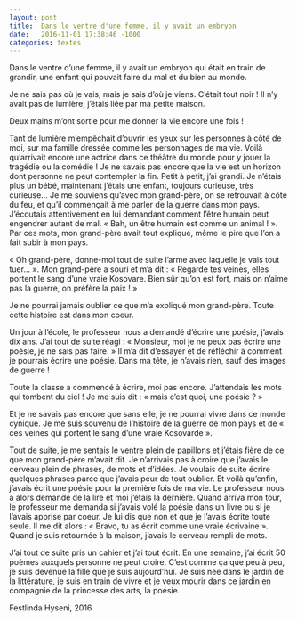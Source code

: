 ```yaml
---
layout: post
title:  Dans le ventre d'une femme, il y avait un embryon
date:   2016-11-01 17:38:46 -1000
categories: textes
---
```


Dans le ventre d’une femme, il y avait un embryon qui était en train de grandir, une enfant qui pouvait faire du mal et du bien au monde.

Je ne sais pas où je vais, mais je sais d’où je viens. C’était tout noir ! Il n’y avait pas de lumière, j’étais liée par ma petite maison.

Deux mains m’ont sortie pour me donner la vie encore une fois !

Tant de lumière m’empêchait d’ouvrir les yeux sur les personnes à côté de moi, sur ma famille dressée comme les personnages de ma vie. Voilà qu’arrivait encore une actrice dans ce théâtre du monde pour y jouer la tragédie ou la comédie ! Je ne savais pas encore que la vie est un horizon dont personne ne peut contempler la fin. Petit à petit, j’ai grandi. Je n’étais plus un bébé, maintenant j’étais une enfant, toujours curieuse, très curieuse… Je me souviens qu’avec mon grand-père, on se retrouvait à côté du feu, et qu’il commençait à me parler de la guerre dans mon pays. J’écoutais attentivement en lui demandant comment l’être humain peut engendrer autant de mal. « Bah, un être humain est comme un animal ! ». Par ces mots, mon grand-père avait tout expliqué, même le pire que l’on a fait subir à mon pays.

« Oh grand-père, donne-moi tout de suite l’arme avec laquelle je vais tout tuer… ». Mon grand-père a souri et m’a dit : « Regarde tes veines, elles portent le sang d’une vraie Kosovare. Bien sûr qu’on est fort, mais on n’aime pas la guerre, on préfère la paix ! »

Je ne pourrai jamais oublier ce que m’a expliqué mon grand-père. Toute cette histoire est dans mon coeur.

Un jour à l’école, le professeur nous a demandé d’écrire une poésie, j’avais dix ans. J’ai tout de suite réagi : « Monsieur, moi je ne peux pas écrire une poésie, je ne sais pas faire. » Il m’a dit d’essayer et de réfléchir à comment je pourrais écrire une poésie. Dans ma tête, je n’avais rien, sauf des images de guerre !

Toute la classe a commencé à écrire, moi pas encore. J’attendais les mots qui tombent du ciel ! Je me suis dit : « mais c’est quoi, une poésie ? »

Et je ne savais pas encore que sans elle, je ne pourrai vivre dans ce monde cynique. Je me suis souvenu de l’histoire de la guerre de mon pays et de « ces veines qui portent le sang d’une vraie Kosovarde ».

Tout de suite, je me sentais le ventre plein de papillons et j’étais fière de ce que mon grand-père m’avait dit. Je n’arrivais pas à croire que j’avais le cerveau plein de phrases, de mots et d’idées. Je voulais de suite écrire quelques phrases parce que j’avais peur de tout oublier. Et voilà qu’enfin, j’avais écrit une poésie pour la première fois de ma vie. Le professeur nous a alors demandé de la lire et moi j’étais la dernière. Quand arriva mon tour, le professeur me demanda si j’avais volé la poésie dans un livre ou si je l’avais apprise par coeur. Je lui dis que non et que je l’avais écrite toute seule. Il me dit alors : « Bravo, tu as écrit comme une vraie écrivaine ». Quand je suis retournée à la maison, j’avais le cerveau rempli de mots.

J’ai tout de suite pris un cahier et j’ai tout écrit. En une semaine, j’ai écrit 50 poèmes auxquels personne ne peut croire. C’est comme ça que peu à peu, je suis devenue la fille que je suis aujourd’hui. Je suis née dans le jardin de la littérature, je suis en train de vivre et je veux mourir dans ce jardin en compagnie de la princesse des arts, la poésie.

Festlinda Hyseni, 2016
